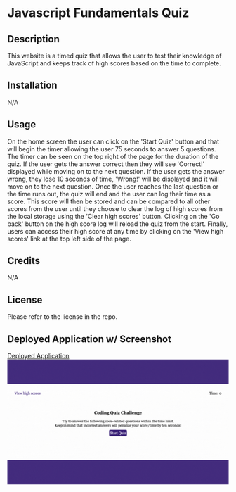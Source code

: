 # Javascript Fundamentals Quiz

## Description

This website is a timed quiz that allows the user to test their knowledge of JavaScript and keeps track of high scores based on the time to complete. 

## Installation

N/A

## Usage

On the home screen the user can click on the 'Start Quiz' button and that will begin the timer allowing the user 75 seconds to answer 5 questions. The timer can be seen on the top right of the page for the duration of the quiz. If the user gets the answer correct then they will see 'Correct!' displayed while moving on to the next question. If the user gets the answer wrong, they lose 10 seconds of time, 'Wrong!' will be displayed and it will move on to the next question. Once the user reaches the last question or the time runs out, the quiz will end and the user can log their time as a score. This score will then be stored and can be compared to all other scores from the user until they choose to clear the log of high scores from the local storage using the 'Clear high scores' button. Clicking on the 'Go back' button on the high score log will reload the quiz from the start. Finally, users can access their high score at any time by clicking on the 'View high scores' link at the top left side of the page. 

## Credits

N/A

## License

Please refer to the license in the repo.

## Deployed Application w/ Screenshot
[Deployed Application](https://pbullock08.github.io/javascript-fundamentals-quiz/)
![image](./assets/images/deployed.app.gif)